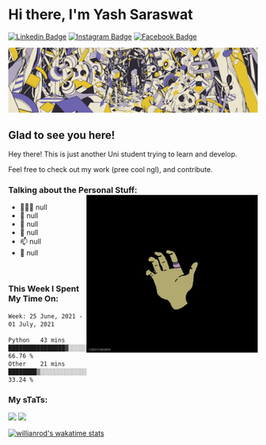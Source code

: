 # Hi there, I'm **Yash Saraswat** 

[![Linkedin Badge](https://img.shields.io/badge/LinkedIn-0077B5?style=for-the-badge&logo=linkedin&logoColor=white)](https://www.linkedin.com/in/yash-saraswat-b93a95179/)
[![Instagram Badge](https://img.shields.io/badge/Instagram-E4405F?style=for-the-badge&logo=instagram&logoColor=white)](https://www.instagram.com/yashshsh_37/)
[![Facebook Badge](https://img.shields.io/badge/Facebook-1877F2?style=for-the-badge&logo=facebook&logoColor=white)](https://www.facebook.com/yash.saraswat.549/)

<img align="centre" alt="GIF" src="https://github.com/Fifirex/Fifirex/blob/main/upImg.jpeg" />

## Glad to see you here!

Hey there! This is just another Uni student trying to learn and develop. 

Feel free to check out my work (pree cool ngl), and contribute.

### Talking about the Personal Stuff: <img align="right" alt="GIF" src="https://github.com/Fifirex/Fifirex/blob/main/pfpgif.gif" width="346" height="318" /> 
<!--- OG ratio = 500, 460. boiled to 408, 318 --->

- 👨🏻‍💻  null
- 🚀  null
- 💬  null
- 📝  null
- 📫  null
- 📝  null

</br>

### This Week I Spent My Time On:
<!--START_SECTION:waka-->
```text
Week: 25 June, 2021 - 01 July, 2021

Python   43 mins         ████████████████▓░░░░░░░░   66.76 % 
Other    21 mins         ████████▒░░░░░░░░░░░░░░░░   33.24 % 
```
<!--END_SECTION:waka-->


### My sTaTs:

<p>
  <img height="180em" src="https://github-readme-stats.vercel.app/api?username=Fifirex&show_icons=true&hide_border=true&&count_private=true&include_all_commits=true" />
  <img height="180em" src="https://github-readme-stats.vercel.app/api/top-langs/?username=Fifirex&exclude_repo=KNN-Image-Classification&show_icons=true&hide_border=true&layout=compact&langs_count=8"/>
</p>

[![willianrod's wakatime stats](https://github-readme-stats.vercel.app/api/wakatime?username=willianrod)](https://github.com/anuraghazra/github-readme-stats)


